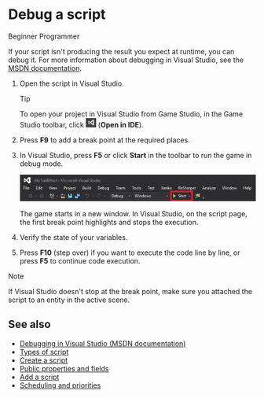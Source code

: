 # Debug a script

<span class="label label-doc-level">Beginner</span>
<span class="label label-doc-audience">Programmer</span>

If your script isn't producing the result you expect at runtime, you can debug it. For more information about debugging in Visual Studio, see the [MSDN documentation](https://msdn.microsoft.com/en-us/library/sc65sadd.aspx).

1. Open the script in Visual Studio.

    >[!Tip]
    >To open your project in Visual Studio from Game Studio, in the Game Studio toolbar, click ![Open in IDE](media/launch-your-game-ide-icon.png) (**Open in IDE**).

2. Press **F9** to add a break point at the required places.

3. In Visual Studio, press **F5** or click **Start** in the toolbar to run the game in debug mode.

   ![Visual Studio Start button](media/visual-studio-start-button.png)

   The game starts in a new window. In Visual Studio, on the script page, the first break point highlights and stops the execution.
   
4. Verify the state of your variables.

5. Press **F10** (step over) if you want to execute the code line by line, or press **F5** to continue code execution.

> [!Note]
> If Visual Studio doesn't stop at the break point, make sure you attached the script to an entity in the active scene.


## See also

* [Debugging in Visual Studio (MSDN documentation)](https://msdn.microsoft.com/en-us/library/sc65sadd.aspx)
* [Types of script](types-of-script.md)
* [Create a script](create-a-script.md)
* [Public properties and fields](public-properties-and-fields.md)
* [Add a script](add-a-script.md)
* [Scheduling and priorities](scheduling-and-priorities.md)
